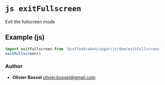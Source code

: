 


<!-- @namespace    sugar.js.dom -->

# ```js exitFullscreen ```


Exit the fullscreen mode



## Example (js)

```js
import exitFullscreen from '@coffeekraken/sugar/js/dom/exitFullscreen'
exitFullscreen()
```


### Author
- **Olivier Bossel** <a href="mailto:olivier.bossel@gmail.com">olivier.bossel@gmail.com</a> 



